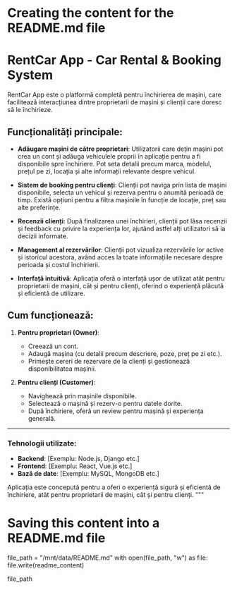 # Creating the content for the README.md file

# RentCar App - Car Rental & Booking System

RentCar App este o platformă completă pentru închirierea de mașini, care facilitează interacțiunea dintre proprietarii de mașini și clienții care doresc să le închirieze.

## Funcționalități principale:

- **Adăugare mașini de către proprietari**: Utilizatorii care dețin mașini pot crea un cont și adăuga vehiculele proprii în aplicație pentru a fi disponibile spre închiriere. Pot seta detalii precum marca, modelul, prețul pe zi, locația și alte informații relevante despre vehicul.
  
- **Sistem de booking pentru clienți**: Clienții pot naviga prin lista de mașini disponibile, selecta un vehicul și rezerva pentru o anumită perioadă de timp. Există opțiuni pentru a filtra mașinile în funcție de locație, preț sau alte preferințe.

- **Recenzii clienți**: După finalizarea unei închirieri, clienții pot lăsa recenzii și feedback cu privire la experiența lor, ajutând astfel alți utilizatori să ia decizii informate.

- **Management al rezervărilor**: Clienții pot vizualiza rezervările lor active și istoricul acestora, având acces la toate informațiile necesare despre perioada și costul închirierii.

- **Interfață intuitivă**: Aplicația oferă o interfață ușor de utilizat atât pentru proprietarii de mașini, cât și pentru clienți, oferind o experiență plăcută și eficientă de utilizare.

## Cum funcționează:
1. **Pentru proprietari (Owner)**:
    - Creează un cont.
    - Adaugă mașina (cu detalii precum descriere, poze, preț pe zi etc.).
    - Primește cereri de rezervare de la clienți și gestionează disponibilitatea mașinii.

2. **Pentru clienți (Customer)**:
    - Navighează prin mașinile disponibile.
    - Selectează o mașină și rezerv-o pentru datele dorite.
    - După închiriere, oferă un review pentru mașină și experiența generală.

---

### Tehnologii utilizate:
- **Backend**: [Exemplu: Node.js, Django etc.]
- **Frontend**: [Exemplu: React, Vue.js etc.]
- **Bază de date**: [Exemplu: MySQL, MongoDB etc.]

Aplicația este concepută pentru a oferi o experiență sigură și eficientă de închiriere, atât pentru proprietarii de mașini, cât și pentru clienți.
"""

# Saving this content into a README.md file
file_path = "/mnt/data/README.md"
with open(file_path, "w") as file:
    file.write(readme_content)

file_path
